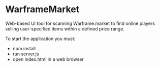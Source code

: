 # WarframeMarket
Web-based UI tool for scanning Warframe.market to find online players selling user-specified items within a defined price range.

To start the application you must:
  - npm install
  - run server.js
  - open index.html in a web browser
